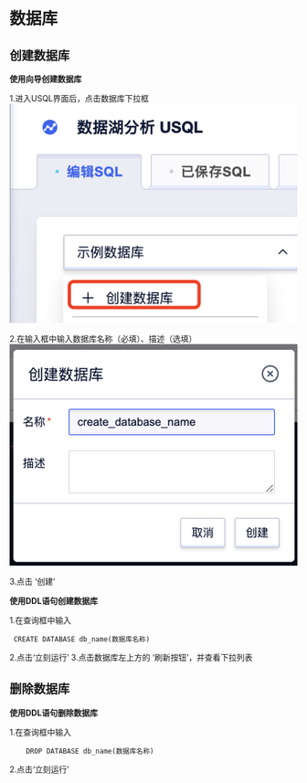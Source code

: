 

# 数据库

## 创建数据库

**使用向导创建数据库**

1\.进入USQL界面后，点击数据库下拉框 
![](/images/创建数据库S1.png) 

2\.在输入框中输入数据库名称（必填）、描述（选填）
![](/images/创建数据库S2.png) 

3\.点击 ‘创建’

**使用DDL语句创建数据库**

1\.在查询框中输入

``` 
 CREATE DATABASE db_name(数据库名称)
```

2\.点击‘立刻运行’ 
3\.点击数据库左上方的 ‘刷新按钮’，并查看下拉列表

## 删除数据库

**使用DDL语句删除数据库**

1\.在查询框中输入

``` 
    DROP DATABASE db_name(数据库名称)
```

2\.点击‘立刻运行’
